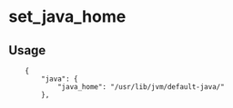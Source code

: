 # set_java_home

## Usage

```
    {
        "java": {
            "java_home": "/usr/lib/jvm/default-java/"
        },
       
```
